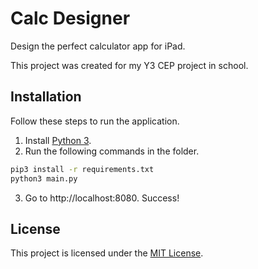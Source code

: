# Calc Designer

Design the perfect calculator app for iPad.

This project was created for my Y3 CEP project in school.

## Installation

Follow these steps to run the application.

1. Install [Python 3](https://www.python.org/downloads).
2. Run the following commands in the folder.
```sh
pip3 install -r requirements.txt
python3 main.py
```
3. Go to http://localhost:8080. Success!

## License

This project is licensed under the [MIT License](LICENSE).
